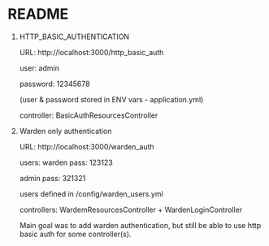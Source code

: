 # README

1. HTTP_BASIC_AUTHENTICATION
  
   URL: http://localhost:3000/http_basic_auth
   
   user: admin
   
   password: 12345678
   
   (user & password stored in ENV vars - application.yml)
   
   controller: BasicAuthResourcesController

2. Warden only authentication

   URL: http://localhost:3000/warden_auth
   
   users: 
      warden pass: 123123

      admin pass: 321321
   
   users defined in /config/warden_users.yml
   
   controllers: WardemResourcesController + WardenLoginController

   Main goal was to add warden authentication, but still be able to use http basic auth for some controller(s).
